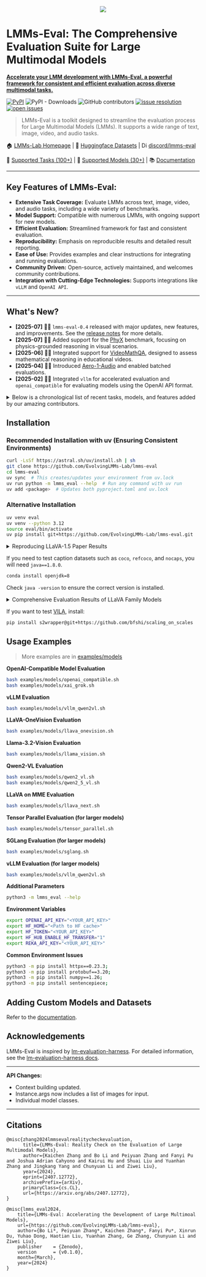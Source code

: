 <p align="center" width="70%">
<img src="https://i.postimg.com/KvkLzbF9/WX20241212-014400-2x.png">
</p>

# LMMs-Eval: The Comprehensive Evaluation Suite for Large Multimodal Models

**[Accelerate your LMM development with LMMs-Eval, a powerful framework for consistent and efficient evaluation across diverse multimodal tasks.](https://github.com/EvolvingLMMs-Lab/lmms-eval)**

[![PyPI](https://img.shields.io/pypi/v/lmms-eval)](https://pypi.org/project/lmms-eval)
![PyPI - Downloads](https://img.shields.io/pypi/dm/lmms-eval)
![GitHub contributors](https://img.shields.io/github/contributors/EvolvingLMMs-Lab/lmms-eval)
[![issue resolution](https://img.shields.io/github/issues-closed-raw/EvolvingLMMs-Lab/lmms-eval)](https://github.com/EvolvingLMMs-Lab/lmms-eval/issues)
[![open issues](https://img.shields.io/github/issues-raw/EvolvingLMMs-Lab/lmms-eval)](https://github.com/EvolvingLMMs-Lab/lmms-eval/issues)

> LMMs-Eval is a toolkit designed to streamline the evaluation process for Large Multimodal Models (LMMs). It supports a wide range of text, image, video, and audio tasks.

🏠 [LMMs-Lab Homepage](https://www.lmms-lab.com/) | 🤗 [Huggingface Datasets](https://huggingface.co/lmms-lab) | <a href="https://emoji.gg/emoji/1684-discord-thread"><img src="https://cdn3.emoji.gg/emojis/1684-discord-thread.png" width="14px" height="14px" alt="Discord_Thread"></a> [discord/lmms-eval](https://discord.gg/zdkwKUqrPy)

📖 [Supported Tasks (100+)](https://github.com/EvolvingLMMs-Lab/lmms-eval/blob/main/docs/current_tasks.md) | 🌟 [Supported Models (30+)](https://github.com/EvolvingLMMs-Lab/lmms-eval/tree/main/lmms_eval/models) | 📚 [Documentation](docs/README.md)

---

## Key Features of LMMs-Eval:

*   **Extensive Task Coverage:** Evaluate LMMs across text, image, video, and audio tasks, including a wide variety of benchmarks.
*   **Model Support:** Compatible with numerous LMMs, with ongoing support for new models.
*   **Efficient Evaluation:** Streamlined framework for fast and consistent evaluation.
*   **Reproducibility:** Emphasis on reproducible results and detailed result reporting.
*   **Ease of Use:** Provides examples and clear instructions for integrating and running evaluations.
*   **Community Driven:** Open-source, actively maintained, and welcomes community contributions.
*   **Integration with Cutting-Edge Technologies:** Supports integrations like `vLLM` and `OpenAI API`.

---

## What's New?

*   **[2025-07]** 🚀🚀  `lmms-eval-0.4` released with major updates, new features, and improvements. See the [release notes](https://github.com/EvolvingLMMs-Lab/lmms-eval/blob/main/docs/lmms-eval-0.4.md) for more details.
*   **[2025-07]** 🎉🎉  Added support for the [PhyX](https://phyx-bench.github.io/) benchmark, focusing on physics-grounded reasoning in visual scenarios.
*   **[2025-06]** 🎉🎉  Integrated support for [VideoMathQA](https://mbzuai-oryx.github.io/VideoMathQA), designed to assess mathematical reasoning in educational videos.
*   **[2025-04]** 🚀🚀  Introduced [Aero-1-Audio](https://www.lmms-lab.com/posts/aero_audio/) and enabled batched evaluations.
*   **[2025-02]** 🚀🚀  Integrated `vllm` for accelerated evaluation and `openai_compatible` for evaluating models using the OpenAI API format.

<details>
<summary>Below is a chronological list of recent tasks, models, and features added by our amazing contributors. </summary>

- [2025-01] 🎓🎓 We have released our new benchmark: [Video-MMMU: Evaluating Knowledge Acquisition from Multi-Discipline Professional Videos](https://arxiv.org/abs/2501.13826). Please refer to the [project page](https://videommmu.github.io/) for more details.
- [2024-12] 🎉🎉 We have presented [MME-Survey: A Comprehensive Survey on Evaluation of Multimodal LLMs](https://arxiv.org/pdf/2411.15296), jointly with [MME Team](https://github.com/BradyFU/Video-MME) and [OpenCompass Team](https://github.com/open-compass).
- [2024-11] 🔈🔊 The `lmms-eval/v0.3.0` has been upgraded to support audio evaluations for audio models like Qwen2-Audio and Gemini-Audio across tasks such as AIR-Bench, Clotho-AQA, LibriSpeech, and more. Please refer to the [blog](https://github.com/EvolvingLMMs-Lab/lmms-eval/blob/main/docs/lmms-eval-0.3.md) for more details!
- [2024-10] 🎉🎉 We welcome the new task [NaturalBench](https://huggingface.co/datasets/BaiqiL/NaturalBench), a vision-centric VQA benchmark (NeurIPS'24) that challenges vision-language models with simple questions about natural imagery.
- [2024-10] 🎉🎉 We welcome the new task [TemporalBench](https://huggingface.co/datasets/microsoft/TemporalBench) for fine-grained temporal understanding and reasoning for videos, which reveals a huge (>30%) human-AI gap.
- [2024-10] 🎉🎉 We welcome the new tasks [VDC](https://rese1f.github.io/aurora-web/) for video detailed captioning, [MovieChat-1K](https://rese1f.github.io/MovieChat/) for long-form video understanding, and [Vinoground](https://vinoground.github.io/), a temporal counterfactual LMM benchmark composed of 1000 short natural video-caption pairs. We also welcome the new models: [AuroraCap](https://github.com/rese1f/aurora) and [MovieChat](https://rese1f/MovieChat).
- [2024-09] 🎉🎉 We welcome the new tasks [MMSearch](https://mmsearch.github.io/) and [MME-RealWorld](https://mme-realworld.github.io/) for inference acceleration
- [2024-09] ⚙️️⚙️️️️ We upgrade `lmms-eval` to `0.2.3` with more tasks and features. We support a compact set of language tasks evaluations (code credit to [lm-evaluation-harness](https://github.com/EleutherAI/lm-evaluation-harness)), and we remove the registration logic at start (for all models and tasks) to reduce the overhead. Now `lmms-eval` only launches necessary tasks/models. Please check the [release notes](https://github.com/EvolvingLMMs-Lab/lmms-eval/releases/tag/v0.2.3) for more details.
- [2024-08] 🎉🎉 We welcome the new model [LLaVA-OneVision](https://huggingface.co/papers/2408.03326), [Mantis](https://github.com/EvolvingLMMs-Lab/lmms-eval/pull/162), new tasks [MVBench](https://huggingface.co/datasets/OpenGVLab/MVBench), [LongVideoBench](https://github.com/EvolvingLMMs-Lab/lmms-eval/pull/117), [MMStar](https://github.com/EvolvingLMMs-Lab/lmms-eval/pull/158). We provide new feature of SGlang Runtime API for llava-onevision model, please refer the [doc](https://github.com/EvolvingLMMs-Lab/lmms-eval/blob/main/docs/commands.md) for inference acceleration
- [2024-07] 👨‍💻👨‍💻 The `lmms-eval/v0.2.1` has been upgraded to support more models, including [LongVA](https://github.com/EvolvingLMMs-Lab/LongVA), [InternVL-2](https://github.com/OpenGVLab/InternVL), [VILA](https://github.com/NVlabs/VILA), and many more evaluation tasks, e.g. [Details Captions](https://github.com/EvolvingLMMs-Lab/lmms-eval/pull/136), [MLVU](https://arxiv.org/abs/2406.04264), [WildVision-Bench](https://huggingface.co/datasets/WildVision/wildvision-arena-data), [VITATECS](https://github.com/lscpku/VITATECS) and [LLaVA-Interleave-Bench](https://llava-vl.github.io/blog/2024-06-16-llava-next-interleave/).
- [2024-07] 🎉🎉 We have released the [technical report](https://arxiv.org/abs/2407.12772) and [LiveBench](https://huggingface.co/spaces/lmms-lab/LiveBench)!
- [2024-06] 🎬🎬 The `lmms-eval/v0.2.0` has been upgraded to support video evaluations for video models like LLaVA-NeXT Video and Gemini 1.5 Pro across tasks such as EgoSchema, PerceptionTest, VideoMME, and more. Please refer to the [blog](https://lmms-lab.github.io/posts/lmms-eval-0.2/) for more details!
- [2024-03] 📝📝 We have released the first version of `lmms-eval`, please refer to the [blog](https://lmms-lab.github.io/posts/lmms-eval-0.1/) for more details!

</details>

## Installation

### Recommended Installation with uv (Ensuring Consistent Environments)

```bash
curl -LsSf https://astral.sh/uv/install.sh | sh
git clone https://github.com/EvolvingLMMs-Lab/lmms-eval
cd lmms-eval
uv sync  # This creates/updates your environment from uv.lock
uv run python -m lmms_eval --help  # Run any command with uv run
uv add <package>  # Updates both pyproject.toml and uv.lock
```

### Alternative Installation

```bash
uv venv eval
uv venv --python 3.12
source eval/bin/activate
uv pip install git+https://github.com/EvolvingLMMs-Lab/lmms-eval.git
```

<details>
<summary>Reproducing LLaVA-1.5 Paper Results</summary>

[Environment install script](miscs/repr_scripts.sh) and [torch environment info](miscs/repr_torch_envs.txt) provide insights into reproducing results. See [results check](miscs/llava_result_check.md) to address any variations due to different environments.
</details>

If you need to test caption datasets such as `coco`, `refcoco`, and `nocaps`, you will need `java==1.8.0`.

```bash
conda install openjdk=8
```
Check `java -version` to ensure the correct version is installed.

<details>
<summary>Comprehensive Evaluation Results of LLaVA Family Models</summary>

Find detailed information on the datasets included in `lmms-eval` and specific details about the datasets in the [Google Sheet](https://docs.google.com/spreadsheets/d/1a5ImfdKATDI8T7Cwh6eH-bEsnQFzanFraFUgcS9KHWc/edit?usp=sharing).

<p align="center" width="100%">
<img src="https://i.postimg.com/jdw497NS/WX20240307-162526-2x.png"  width="100%" height="80%">
</p>

Raw data exported from Weights & Biases can be accessed [here](https://docs.google.com/spreadsheets/d/1AvaEmuG4csSmXaHjgu4ei1KBMmNNW8wflOD_kkTDdv8/edit?usp=sharing).
</details>

If you want to test [VILA](https://github.com/NVlabs/VILA), install:
```bash
pip install s2wrapper@git+https://github.com/bfshi/scaling_on_scales
```

## Usage Examples

>  More examples are in [examples/models](examples/models)

**OpenAI-Compatible Model Evaluation**
```bash
bash examples/models/openai_compatible.sh
bash examples/models/xai_grok.sh
```
**vLLM Evaluation**

```bash
bash examples/models/vllm_qwen2vl.sh
```

**LLaVA-OneVision Evaluation**

```bash
bash examples/models/llava_onevision.sh
```

**Llama-3.2-Vision Evaluation**

```bash
bash examples/models/llama_vision.sh
```

**Qwen2-VL Evaluation**

```bash
bash examples/models/qwen2_vl.sh
bash examples/models/qwen2_5_vl.sh
```

**LLaVA on MME Evaluation**
```bash
bash examples/models/llava_next.sh
```

**Tensor Parallel Evaluation (for larger models)**

```bash
bash examples/models/tensor_parallel.sh
```

**SGLang Evaluation (for larger models)**

```bash
bash examples/models/sglang.sh
```

**vLLM Evaluation (for larger models)**
```bash
bash examples/models/vllm_qwen2vl.sh
```

**Additional Parameters**

```bash
python3 -m lmms_eval --help
```

**Environment Variables**

```bash
export OPENAI_API_KEY="<YOUR_API_KEY>"
export HF_HOME="<Path to HF cache>"
export HF_TOKEN="<YOUR_API_KEY>"
export HF_HUB_ENABLE_HF_TRANSFER="1"
export REKA_API_KEY="<YOUR_API_KEY>"
```
**Common Environment Issues**

```bash
python3 -m pip install httpx==0.23.3;
python3 -m pip install protobuf==3.20;
python3 -m pip install numpy==1.26;
python3 -m pip install sentencepiece;
```

## Adding Custom Models and Datasets

Refer to the [documentation](docs/README.md).

## Acknowledgements

LMMs-Eval is inspired by [lm-evaluation-harness](https://github.com/EleutherAI/lm-evaluation-harness). For detailed information, see the [lm-evaluation-harness docs](https://github.com/EleutherAI/lm-evaluation-harness/tree/main/docs).

---

**API Changes:**

*   Context building updated.
*   Instance.args now includes a list of images for input.
*   Individual model classes.

---

## Citations

```shell
@misc{zhang2024lmmsevalrealitycheckevaluation,
      title={LMMs-Eval: Reality Check on the Evaluation of Large Multimodal Models}, 
      author={Kaichen Zhang and Bo Li and Peiyuan Zhang and Fanyi Pu and Joshua Adrian Cahyono and Kairui Hu and Shuai Liu and Yuanhan Zhang and Jingkang Yang and Chunyuan Li and Ziwei Liu},
      year={2024},
      eprint={2407.12772},
      archivePrefix={arXiv},
      primaryClass={cs.CL},
      url={https://arxiv.org/abs/2407.12772}, 
}

@misc{lmms_eval2024,
    title={LMMs-Eval: Accelerating the Development of Large Multimoal Models},
    url={https://github.com/EvolvingLMMs-Lab/lmms-eval},
    author={Bo Li*, Peiyuan Zhang*, Kaichen Zhang*, Fanyi Pu*, Xinrun Du, Yuhao Dong, Haotian Liu, Yuanhan Zhang, Ge Zhang, Chunyuan Li and Ziwei Liu},
    publisher    = {Zenodo},
    version      = {v0.1.0},
    month={March},
    year={2024}
}